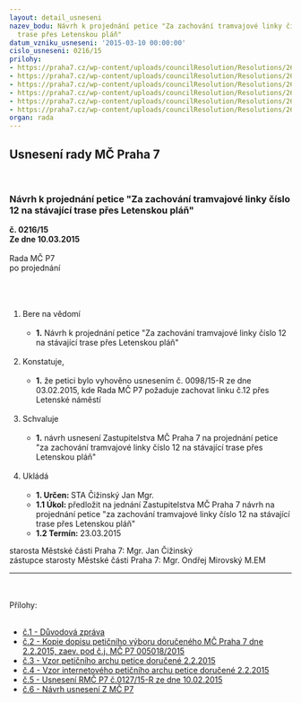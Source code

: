```yaml
---
layout: detail_usneseni
nazev_bodu: Návrh k projednání petice "Za zachování tramvajové linky číslo 12 na stávající
  trase přes Letenskou pláň"
datum_vzniku_usneseni: '2015-03-10 00:00:00'
cislo_usneseni: 0216/15
prilohy:
- https://praha7.cz/wp-content/uploads/councilResolution/Resolutions/26632/216_15_pril1.doc
- https://praha7.cz/wp-content/uploads/councilResolution/Resolutions/26632/13-15-p2__petice.pdf
- https://praha7.cz/wp-content/uploads/councilResolution/Resolutions/26632/13-15-p3_peti%c4%8dn%c3%ad_arch.pdf
- https://praha7.cz/wp-content/uploads/councilResolution/Resolutions/26632/13-15-p4_peti%c4%8dn%c3%ad_internetov%c3%bd_arch.pdf
- https://praha7.cz/wp-content/uploads/councilResolution/Resolutions/26632/13-15-p5_rm%c4%8d_0127.pdf
- https://praha7.cz/wp-content/uploads/councilResolution/Resolutions/26632/13-15-zm%c4%8d_petice_tramvaj_230315.doc
organ: rada
---
```

<div id="ucUsn_pList" class="usn">
	<span><h2>Usnesení rady MČ Praha 7 </h2>
<br></span><div class="standBody">
<span><h3>Návrh k projednání petice "Za zachování tramvajové linky číslo 12 na stávající trase přes Letenskou pláň"</h3></span><div class="center">
		<strong>č. 0216/15</strong><br>
	</div>
<div class="center">
		<strong>Ze dne 10.03.2015</strong><br><br>
	</div>Rada MČ P7<br>po projednání<br><br><br><ol>
<br><li>Bere na vědomí<br><ul>
<br><li>
<strong>1.</strong> Návrh k projednání petice "Za zachování tramvajové linky číslo 12 na stávající trase přes Letenskou pláň"</li>
</ul>
<br>
</li>
<li>Konstatuje,<br><ul>
<br><li>
<strong>1.</strong> že petici bylo vyhověno usnesením č. 0098/15-R ze dne 03.02.2015, kde Rada MČ P7 požaduje zachovat linku č.12 přes Letenské náměstí </li>
</ul>
<br>
</li>
<li>Schvaluje<br><ul>
<br><li>
<strong>1.</strong> návrh usnesení Zastupitelstva MČ Praha 7 na projednání petice "za zachování tramvajové linky číslo 12 na stávající trase přes Letenskou pláň"</li>
</ul>
<br>
</li>
<li>Ukládá<br><ul>
<br><li>
<strong>1. Určen: </strong>STA Čižinský Jan Mgr.<br>
</li>
<li>
<strong>1.1 Úkol: </strong>předložit na jednání Zastupitelstva MČ Praha 7 návrh na projednání petice "za zachování tramvajové linky číslo 12 na stávající trase přes Letenskou pláň"<br>
</li>
<li>
<strong>1.2 Termín: </strong>23.03.2015</li>
</ul>
</li>
</ol>starosta Městské části Praha 7: Mgr. Jan Čižinský<br>zástupce starosty Městské části Praha 7: Mgr. Ondřej Mirovský M.EM <br><hr>
<br><br>Přílohy: <br><ul>
<br><li>
<a href="/zdroj.aspx?typ=4&amp;Id=61190&amp;sh=1037786069" target="_blank" title="Odkaz na soubor - 24,5 kB - nové okno">č.1 - Důvodová zpráva</a> <br>
</li>
<li>
<a href="/zdroj.aspx?typ=4&amp;id=61153&amp;sh=-601791563" target="_blank" title="Odkaz na soubor - 50,3 kB - nové okno">č.2 - Kopie dopisu petičního výboru doručeného MČ Praha 7 dne 2.2.2015, zaev. pod č.j. MČ P7 005018/2015</a> <br>
</li>
<li>
<a href="/zdroj.aspx?typ=4&amp;id=61154&amp;sh=-601817387" target="_blank" title="Odkaz na soubor - 44,7 kB - nové okno">č.3 - Vzor petičního archu petice doručené 2.2.2015 </a><br>
</li>
<li>
<a href="/zdroj.aspx?typ=4&amp;id=61155&amp;sh=-600941835" target="_blank" title="Odkaz na soubor - 76,3 kB - nové okno">č.4 - Vzor internetového petičního archu petice doručené 2.2.2015</a> <br>
</li>
<li>
<a href="/zdroj.aspx?typ=4&amp;id=61156&amp;sh=-601754091" target="_blank" title="Odkaz na soubor - 30,4 kB - nové okno">č.5 - Usnesení RMČ P7 č.0127/15-R ze dne 10.02.2015 </a><br>
</li>
<li>
<a href="/zdroj.aspx?typ=4&amp;id=61157&amp;sh=-600878539" target="_blank" title="Odkaz na soubor - 77 kB - nové okno">č.6 - Návrh usnesení Z MČ P7</a> </li>
</ul>
</div>
</div>
